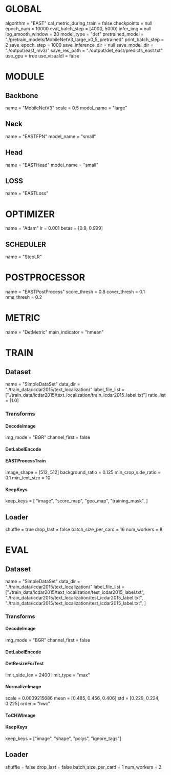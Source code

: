 # GLOBAL

algorithm = "EAST"
cal_metric_during_train = false
checkpoints = null
epoch_num = 10000
eval_batch_step = [4000, 5000]
infer_img = null
log_smooth_window = 20
model_type = "det"
pretrained_model = "./pretrain_models/MobileNetV3_large_x0_5_pretrained"
print_batch_step = 2
save_epoch_step = 1000
save_inference_dir = null
save_model_dir = "./output/east_mv3/"
save_res_path = "./output/det_east/predicts_east.txt"
use_gpu = true
use_visualdl = false

# MODULE

## Backbone

name = "MobileNetV3"
scale = 0.5
model_name = "large"

## Neck

name = "EASTFPN"
model_name = "small"

## Head

name = "EASTHead"
model_name = "small"

## LOSS

name = "EASTLoss"

# OPTIMIZER

name = "Adam"
lr = 0.001
betas = [0.9, 0.999]

## SCHEDULER

name = "StepLR"

# POSTPROCESSOR

name = "EASTPostProcess"
score_thresh = 0.8
cover_thresh = 0.1
nms_thresh = 0.2

# METRIC

name = "DetMetric"
main_indicator = "hmean"

# TRAIN

## Dataset

name = "SimpleDataSet"
data_dir = "./train_data/icdar2015/text_localization/"
label_file_list = ["./train_data/icdar2015/text_localization/train_icdar2015_label.txt"]
ratio_list = [1.0]

### Transforms

#### DecodeImage

img_mode = "BGR"
channel_first = false

#### DetLabelEncode

#### EASTProcessTrain

image_shape = [512, 512]
background_ratio = 0.125
min_crop_side_ratio = 0.1
min_text_size = 10

#### KeepKeys

keep_keys = [
"image",
"score_map",
"geo_map",
"training_mask",
]

## Loader

shuffle = true
drop_last = false
batch_size_per_card = 16
num_workers = 8

# EVAL

## Dataset

name = "SimpleDataSet"
data_dir = "./train_data/icdar2015/text_localization/"
label_file_list = ["./train_data/icdar2015/text_localization/test_icdar2015_label.txt",
"./train_data/icdar2015/text_localization/test_icdar2015_label.txt",
"./train_data/icdar2015/text_localization/test_icdar2015_label.txt",
]

### Transforms

#### DecodeImage

img_mode = "BGR"
channel_first = false

#### DetLabelEncode

#### DetResizeForTest

limit_side_len = 2400
limit_type = "max"

#### NormalizeImage

scale = 0.0039215686
mean = [0.485, 0.456, 0.406]
std = [0.229, 0.224, 0.225]
order = "hwc"

#### ToCHWImage

#### KeepKeys

keep_keys = ["image", "shape", "polys", "ignore_tags"]

## Loader

shuffle = false
drop_last = false
batch_size_per_card = 1
num_workers = 2
